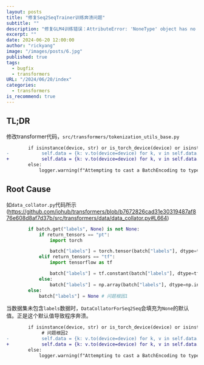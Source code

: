 ```yaml
---
layout: posts
title: "修复Seq2SeqTrainer训练奔溃问题"
subtitle: ""
description: "修复GLM4训练错误：AttributeError: 'NoneType' object has no attribute 'to'"
excerpt: ""
date: 2024-06-20 12:00:00
author: "rickyang"
image: "/images/posts/6.jpg"
published: true
tags:
  - bugfix
  - transformers
URL: "/2024/06/20/index"
categories:
  - transformers
is_recommend: true
---
```


## TL;DR

修改transformer代码，`src/transformers/tokenization_utils_base.py`
```diff
        if isinstance(device, str) or is_torch_device(device) or isinstance(device, int):
-            self.data = {k: v.to(device=device) for k, v in self.data.items()}
+            self.data = {k: v.to(device=device) for k, v in self.data.items() if v is not None}
        else:
            logger.warning(f"Attempting to cast a BatchEncoding to type {str(device)}. This is not supported.")
```

## Root Cause

如`data_collator.py`代码所示 (https://github.com/iohub/transformers/blob/b7672826cad31e30319487af876e608d8af7d37b/src/transformers/data/data_collator.py#L664)

```python
        if batch.get("labels", None) is not None:
            if return_tensors == "pt":
                import torch

                batch["labels"] = torch.tensor(batch["labels"], dtype=torch.int64)
            elif return_tensors == "tf":
                import tensorflow as tf

                batch["labels"] = tf.constant(batch["labels"], dtype=tf.int64)
            else:
                batch["labels"] = np.array(batch["labels"], dtype=np.int64)
        else:
            batch["labels"] = None # 问题根因1
```

当数据集未包含`labels`数据时，`DataCollatorForSeq2Seq`会填充为`None`的默认值。正是这个默认值导致程序奔溃。

```diff
        if isinstance(device, str) or is_torch_device(device) or isinstance(device, int):
             # 问题根因2
-            self.data = {k: v.to(device=device) for k, v in self.data.items()}
+            self.data = {k: v.to(device=device) for k, v in self.data.items() if v is not None}
        else:
            logger.warning(f"Attempting to cast a BatchEncoding to type {str(device)}. This is not supported.")
```
